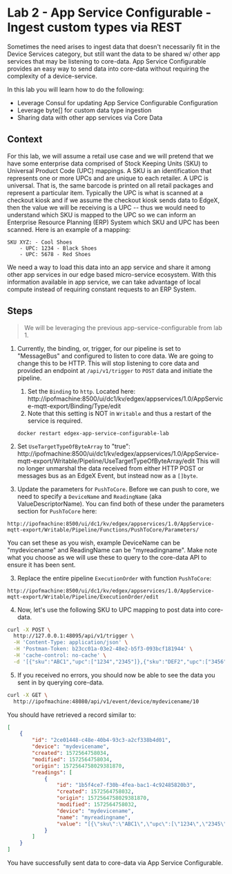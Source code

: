 # Lab 2 - App Service Configurable - Ingest custom types via REST

Sometimes the need arises to ingest data that doesn't necessarily fit in the Device Services category, but still want the data to be shared w/ other app services that may be listening to core-data. App Service Configurable provides an easy way to send data into core-data without requiring the complexity of a device-service.

In this lab you will learn how to do the following:

- Leverage Consul for updating App Service Configurable Configuration
- Leverage byte[] for custom data type ingestion
- Sharing data with other app services via Core Data

## Context

For this lab, we will assume a retail use case and we will pretend that we have some enterprise data comprised of Stock Keeping Units (SKU) to Universal Product Code (UPC) mappings. A SKU is an identification that represents one or more UPCs and are unique to each retailer. A UPC is universal. That is, the same barcode is printed on all retail packages and represent a particular item. Typically the UPC is what is scanned at a checkout kiosk and if we assume the checkout kiosk sends data to EdgeX, then the value we will be receiving is a UPC -- thus we would need to understand which SKU is mapped to the UPC so we can inform an Enterprise Resource Planning (ERP) System which SKU and UPC has been scanned. Here is an example of a mapping:

    SKU XYZ: - Cool Shoes
        - UPC: 1234 - Black Shoes
        - UPC: 5678 - Red Shoes

We need a way to load this data into an app service and share it among other app services in our edge based micro-service ecosystem.  With this information available in app service, we can take advantage of local compute instead of requiring constant requests to an ERP System.


## Steps

> We will be leveraging the previous app-service-configurable from lab 1.

1. Currently, the binding, or, trigger, for our pipeline is set to "MessageBus" and configured to listen to core data. We are going to change this to be HTTP. This will stop listening to core data and provided an endpoint at `/api/v1/trigger` to `POST` data and initiate the pipeline. 
    1.  Set the `Binding` to `http`. Located here:
    http://ipofmachine:8500/ui/dc1/kv/edgex/appservices/1.0/AppService-mqtt-export/Binding/Type/edit
    2. Note that this setting is NOT in `Writable` and thus a restart of the service is required.
    ```
    docker restart edgex-app-service-configurable-lab
    ```      
2. Set `UseTargetTypeOfByteArray` to "true":
    http://ipofmachine:8500/ui/dc1/kv/edgex/appservices/1.0/AppService-mqtt-export/Writable/Pipeline/UseTargetTypeOfByteArray/edit
    This will no longer unmarshal the data received from either HTTP POST or messages bus as an EdgeX Event, but instead now as a `[]byte`.

4. Update the parameters for `PushToCore`. Before we can push to core, we need to specify a `DeviceName` and `ReadingName` (aka ValueDescriptorName). 
You can find both of these under the parameters section for `PushToCore` here:
```
http://ipofmachine:8500/ui/dc1/kv/edgex/appservices/1.0/AppService-mqtt-export/Writable/Pipeline/Functions/PushToCore/Parameters/
```
You can set these as you wish, example DeviceName can be "mydevicename" and ReadingName can be "myreadingname". Make note what you choose as we will use these to query to the core-data API to ensure it has been sent. 

3. Replace the entire pipeline `ExecutionOrder` with function `PushToCore`:
```
http://ipofmachine:8500/ui/dc1/kv/edgex/appservices/1.0/AppService-mqtt-export/Writable/Pipeline/ExecutionOrder/edit
```

4. Now, let's use the following SKU to UPC mapping to post data into core-data.
```bash
curl -X POST \
  http://127.0.0.1:48095/api/v1/trigger \
  -H 'Content-Type: application/json' \
  -H 'Postman-Token: b23cc01a-03e2-48e2-b5f3-093bcf181944' \
  -H 'cache-control: no-cache' \
  -d '[{"sku":"ABC1","upc":["1234","2345"]},{"sku":"DEF2","upc":["3456","4567"]}]'
```

5. If you received no errors, you should now be able to see the data you sent in by querying core-data.
```bash
curl -X GET \
  http://ipofmachine:48080/api/v1/event/device/mydevicename/10
```
You should have retrieved a record similar to:
```json
[
    {
        "id": "2ce01448-c48e-40b4-93c3-a2cf338b4d01",
        "device": "mydevicename",
        "created": 1572564758034,
        "modified": 1572564758034,
        "origin": 1572564758029381870,
        "readings": [
            {
                "id": "1b5f4ce7-f30b-4fea-bac1-4c92485820b3",
                "created": 1572564758032,
                "origin": 1572564758029381870,
                "modified": 1572564758032,
                "device": "mydevicename",
                "name": "myreadingname",
                "value": "[{\"sku\":\"ABC1\",\"upc\":[\"1234\",\"2345\"]},{\"sku\":\"DEF2\",\"upc\":[\"3456\",\"4567\"]}]"
            }
        ]
    }
]
```

You have successfully sent data to core-data via App Service Configurable.



